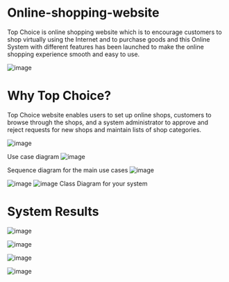 # Online-shopping-website
Top Choice is online shopping website which is to encourage customers to shop virtually using the Internet and to purchase goods and this Online System with different features has been launched to make the online shopping experience smooth and easy to use.

![image](https://github.com/SHrouk-Hesh/Online-shopping-website/assets/121517766/329194a7-bbaa-490b-b0e8-ef9b8af74c11)

# Why Top Choice?
Top Choice website enables users to set up online shops, customers to browse through the shops, and a system administrator to approve and reject requests for new shops and maintain lists of shop categories.


![image](https://github.com/SHrouk-Hesh/Online-shopping-website/assets/121517766/25b6e610-fd62-4233-b919-7cad53ee5345)

Use case diagram
![image](https://github.com/SHrouk-Hesh/Online-shopping-website/assets/121517766/eca75c62-d26f-4260-92d2-2bf796324d76)

Sequence diagram for the main use cases
![image](https://github.com/SHrouk-Hesh/Online-shopping-website/assets/121517766/c6d8102d-d7e4-4de5-8b2d-88d6cf38acbd)

![image](https://github.com/SHrouk-Hesh/Online-shopping-website/assets/121517766/c92b4de8-6d02-4b67-a532-883214b39fc3)
![image](https://github.com/SHrouk-Hesh/Online-shopping-website/assets/121517766/4ff277cd-2fa8-4a33-8b2c-dae41024b89e)
Class Diagram for your system

# System Results
![image](https://github.com/SHrouk-Hesh/Online-shopping-website/assets/121517766/036c4431-adc7-4176-82ac-144287ea67f3)

![image](https://github.com/SHrouk-Hesh/Online-shopping-website/assets/121517766/bf287767-9ed2-4e51-8c23-1acf6393496b)

![image](https://github.com/SHrouk-Hesh/Online-shopping-website/assets/121517766/571bd8b7-4a0b-4fcb-b373-ccee1851a466)

![image](https://github.com/SHrouk-Hesh/Online-shopping-website/assets/121517766/b3bbcea6-cd58-4d54-ad68-1f27dbb6d899)
